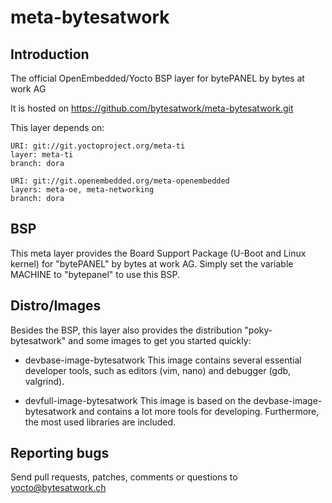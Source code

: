 meta-bytesatwork
================================

Introduction
-------------------------

The official OpenEmbedded/Yocto BSP layer for bytePANEL by bytes at work AG

It is hosted on https://github.com/bytesatwork/meta-bytesatwork.git

This layer depends on:

	URI: git://git.yoctoproject.org/meta-ti
	layer: meta-ti
	branch: dora

	URI: git://git.openembedded.org/meta-openembedded
	layers: meta-oe, meta-networking
	branch: dora


BSP
-------------------------
This meta layer provides the Board Support Package (U-Boot and Linux kernel) for "bytePANEL" by bytes at work AG.
Simply set the variable MACHINE to "bytepanel" to use this BSP.


Distro/Images
-------------------------
Besides the BSP, this layer also provides the distribution "poky-bytesatwork" and some images to get you started quickly:

* devbase-image-bytesatwork
This image contains several essential developer tools, such as editors (vim, nano) and debugger (gdb, valgrind).

* devfull-image-bytesatwork
This image is based on the devbase-image-bytesatwork and contains a lot more tools for developing. Furthermore, the most used libraries are included.


Reporting bugs
-------------------------
Send pull requests, patches, comments or questions to yocto@bytesatwork.ch
